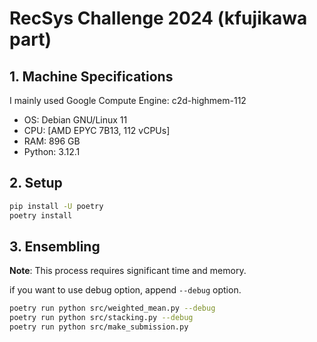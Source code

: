 # RecSys Challenge 2024 (kfujikawa part)

## 1. Machine Specifications

I mainly used Google Compute Engine: c2d-highmem-112

- OS: Debian GNU/Linux 11
- CPU: [AMD EPYC 7B13, 112 vCPUs]
- RAM: 896 GB
- Python: 3.12.1

## 2. Setup

```bash
pip install -U poetry
poetry install
```

## 3. Ensembling
**Note**: This process requires significant time and memory.

if you want to use debug option, append `--debug` option.

```bash
poetry run python src/weighted_mean.py --debug
poetry run python src/stacking.py --debug
poetry run python src/make_submission.py
```
